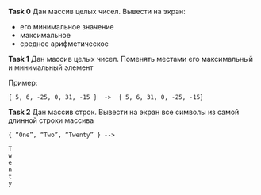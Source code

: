 **Task 0**
Дан массив целых чисел.
Вывести на экран:
- его минимальное значение
- максимальное
- среднее арифметическое


**Task 1**
Дан массив целых чисел.
Поменять местами его максимальный и минимальный элемент

Пример:
```
{ 5, 6, -25, 0, 31, -15 }  ->  { 5, 6, 31, 0, -25, -15}
```

**Task 2**
Дан массив строк.
Вывести на экран все символы из самой длинной строки массива

```
{ “One”, “Two”, “Twenty” } -->

T
w
e
n
t
y
```

